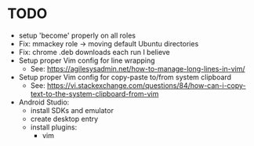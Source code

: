 # TODO
- setup 'become' properly on all roles
- Fix: mmackey role -> moving default Ubuntu directories
- Fix: chrome .deb downloads each run I believe
- Setup proper Vim config for line wrapping
  - See: https://agilesysadmin.net/how-to-manage-long-lines-in-vim/
- Setup proper Vim config for copy-paste to/from system clipboard
  - See: https://vi.stackexchange.com/questions/84/how-can-i-copy-text-to-the-system-clipboard-from-vim
- Android Studio:
  - install SDKs and emulator
  - create desktop entry
  - install plugins:
    - vim

